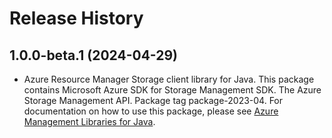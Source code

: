 # Release History

## 1.0.0-beta.1 (2024-04-29)

- Azure Resource Manager Storage client library for Java. This package contains Microsoft Azure SDK for Storage Management SDK. The Azure Storage Management API. Package tag package-2023-04. For documentation on how to use this package, please see [Azure Management Libraries for Java](https://aka.ms/azsdk/java/mgmt).
